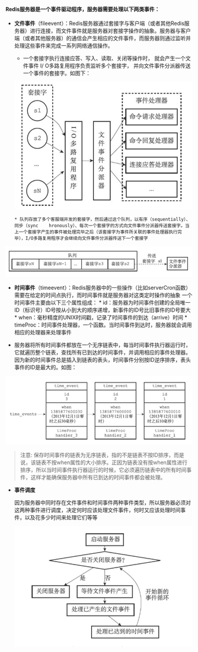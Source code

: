 #### Redis服务器是一个事件驱动程序，服务器需要处理以下两类事件：



* **文件事件**（fileevent）：Redis服务器通过套接字与客户端（或者其他Redis服务器）进行连接，而文件事件就是服务器对套接字操作的抽象。服务器与客户端（或者其他服务器）的通信会产生相应的文件事件，而服务器则通过监听并处理这些事件来完成一系列网络通信操作。
    
    * 一个套接字执行连接应答、写入、读取、关闭等操作时， 就会产生一个文件事件 I/ O多路复用程序负责监听多个套接字， 并向文件事件分派器传送一个事件的套接字。如图下：
    
   ![](/assets/32CD2B56-2206-41D6-9D32-F61C6D748B16.png)
   
    
   
   
   
      * 队列存放了多个客服端并发的套接字，然后通过这个队列，以有序（sequentially）、同步（sync    hronously）、每次一个套接字的方式向文件事件分派器传送套接字。当上一个套接字产生的事件被处理完毕之后（该套接字为事件所关联的事件处理器执行完毕），I/O多路复用程序才会继续向文件事件分派器传送下一个套接字   


![](/assets/944FBDF9-A4FD-445A-9921-23116EBE7E8F.png)


* **时间事件**（timeevent）：Redis服务器中的一些操作（比如serverCron函数）需要在给定的时间点执行，而时间事件就是服务器对这类定时操作的抽象 一个时间事件主要由以下三个属性组成：
          * id：服务器为时间事件创建的全局唯一ID（标识号）ID号按从小到大的顺序递增，新事件的ID号比旧事件的ID号要大
          * when：毫秒精度的UNIX时间戳，记录了时间事件的到达（arrive）时间
          * timeProc：时间事件处理器，一个函数。当时间事件到达时，服务器就会调用相应的处理器来处理事件

 
 * 服务器将所有时间事件都放在一个无序链表中，每当时间事件执行器运行时，它就遍历整个链表，查找所有已到达的时间事件，并调用相应的事件处理器。因为新的时间事件总是插入到链表的表头，时间事件分别按ID逆序排序，表头事件的ID是最大的。如图：
 
      
![](/assets/EAE2C955-62C0-49AC-849D-D73E4F1B5A04.png)
           
                      
                                 
                                                       
> 注意: 保存时间事件的链表为无序链表，指的不是链表不按ID排序，而是说，该链表不按when属性的大小排序。正因为链表没有按when属性进行排序，所以当时间事件执行器运行的时候，它必须遍历链表中的所有时间事件，这样才能确保服务器中所有已到达的时间事件都会被处理。  



* **事件调度**

    因为服务器中同时存在文件事件和时间事件两种事件类型，所以服务器必须对这两种事件进行调度，决定何时应该处理文件事件，何时又应该处理时间事件，以及花多少时间来处理它们等等
    
  
   
  ![](/assets/FD6891E2-946B-460D-B13B-1D0507A67E17.png)